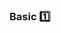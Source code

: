 <div id="title">

### Basic :one:

</div>

<div id="body">

<include src="nounsAndVerbsAsNames/embed-inParent.md" boilerplate />
<include src="useStandardWords/embed-inParent.md" boilerplate />

</div>

<div id="extras">
</div>